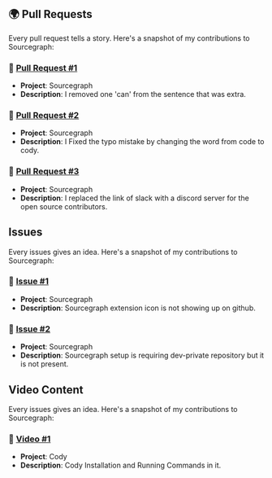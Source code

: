 ## 🌍 Pull Requests

Every pull request tells a story. Here's a snapshot of my contributions to Sourcegraph:

### 🍓 [Pull Request #1](https://github.com/sourcegraph/sourcegraph/pull/58871)

- **Project**: Sourcegraph
- **Description**: I removed one 'can' from the sentence that was extra.

### 🍓 [Pull Request #2](https://github.com/sourcegraph/sourcegraph/pull/58872)

- **Project**: Sourcegraph
- **Description**: I Fixed the typo mistake by changing the word from code to cody.

### 🍓 [Pull Request #3](https://github.com/sourcegraph/sourcegraph/pull/58873)

- **Project**: Sourcegraph
- **Description**: I replaced the link of slack with a discord server for the open source contributors.

## Issues

Every issues gives an idea. Here's a snapshot of my contributions to Sourcegraph:

### 🍓 [Issue #1](https://github.com/sourcegraph/sourcegraph/issues/58724)

- **Project**: Sourcegraph
- **Description**: Sourcegraph extension icon is not showing up on github.

### 🍓 [Issue #2](https://github.com/sourcegraph/sourcegraph/issues/58818)

- **Project**: Sourcegraph
- **Description**: Sourcegraph setup is requiring dev-private repository but it is not present.

## Video Content

Every issues gives an idea. Here's a snapshot of my contributions to Sourcegraph:

### 🍓 [Video #1](https://www.youtube.com/watch?v=6QktEqMngIo)

- **Project**: Cody
- **Description**: Cody Installation and Running Commands in it.